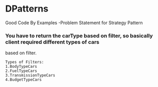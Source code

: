 # DPatterns
Good Code By Examples
-Problem Statement for Strategy Pattern 
### You have to return the carType based on filter, so basically client required different types of cars 
based on filter.
```
Types of Filters:
1.BodyTypeCars
2.FuelTypeCars
3.TransmissionTypeCars
4.BudgetTypeCars
```
